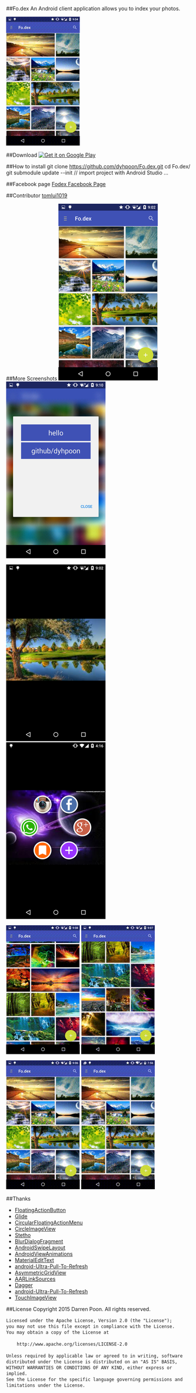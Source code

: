 ##Fo.dex
An Android client application allows you to index your photos.

![](screenshots/intro.gif)

##Download
<a href="https://play.google.com/store/apps/details?id=com.dyhpoon.fodex">
  <img alt="Get it on Google Play"
       src="https://developer.android.com/images/brand/en_generic_rgb_wo_45.png" />
</a>

##How to install
	git clone https://github.com/dyhpoon/Fo.dex.git
	cd Fo.dex/
	git submodule update --init
	// import project with Android Studio ...

##Facebook page
[Fodex Facebook Page](https://www.facebook.com/pages/Fodex/733509560068437)

##Contributor
[tomlui1019](https://github.com/tomlui1019)

##More Screenshots
![](screenshots/main.png)
![](screenshots/tag.png)

![](screenshots/fullscreen.png)
![](screenshots/share.png)

![](screenshots/fullscreen.gif)
![](screenshots/index.gif)

![](screenshots/multiple-index.gif)
![](screenshots/search.gif)

##Thanks
* [FloatingActionButton](https://github.com/makovkastar/FloatingActionButton)
* [Glide](https://github.com/bumptech/glide)
* [CircularFloatingActionMenu](https://github.com/oguzbilgener/CircularFloatingActionMenu)
* [CircleImageView](https://github.com/hdodenhof/CircleImageView)
* [Stetho](https://github.com/facebook/stetho)
* [BlurDialogFragment](https://github.com/tvbarthel/BlurDialogFragment)
* [AndroidSwipeLayout](https://github.com/daimajia/AndroidSwipeLayout)
* [AndroidViewAnimations](https://github.com/daimajia/AndroidViewAnimations)
* [MaterialEditText](https://github.com/rengwuxian/MaterialEditText)
* [android-Ultra-Pull-To-Refresh](https://github.com/liaohuqiu/android-Ultra-Pull-To-Refresh)
* [AsymmetricGridView](https://github.com/felipecsl/AsymmetricGridView)
* [AARLinkSources](https://github.com/xujiaao/AARLinkSources)
* [Dagger](https://github.com/square/dagger)
* [android-Ultra-Pull-To-Refresh](https://github.com/liaohuqiu/android-Ultra-Pull-To-Refresh)
* [TouchImageView](https://github.com/MikeOrtiz/TouchImageView)

##License
    Copyright 2015 Darren Poon. All rights reserved.

    Licensed under the Apache License, Version 2.0 (the "License");
    you may not use this file except in compliance with the License.
    You may obtain a copy of the License at

        http://www.apache.org/licenses/LICENSE-2.0

    Unless required by applicable law or agreed to in writing, software
    distributed under the License is distributed on an "AS IS" BASIS,
    WITHOUT WARRANTIES OR CONDITIONS OF ANY KIND, either express or implied.
    See the License for the specific language governing permissions and
    limitations under the License.